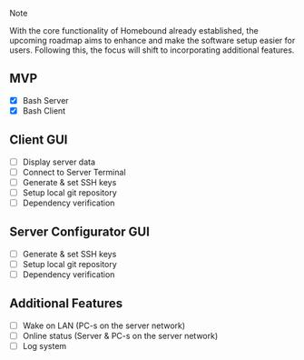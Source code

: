 > [!NOTE]  
> With the core functionality of Homebound already established, the upcoming roadmap aims to enhance and make the software setup easier for users. Following this, the focus will shift to incorporating additional features.

## MVP
- [x] Bash Server
- [x] Bash Client

## Client GUI
- [ ]  Display server data
- [ ]  Connect to Server Terminal
- [ ]  Generate & set SSH keys
- [ ]  Setup local git repository
- [ ]  Dependency verification

## Server Configurator GUI
- [ ] Generate & set SSH keys
- [ ] Setup local git repository
- [ ] Dependency verification

## Additional Features
- [ ] Wake on LAN (PC-s on the server network)
- [ ] Online status (Server & PC-s on the server network)
- [ ] Log system
